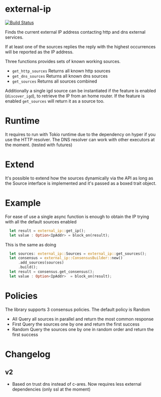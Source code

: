 # external-ip

[![Build Status](https://travis-ci.com/mellon85/external-ip.svg?branch=master)](https://travis-ci.com/mellon85/external-ip) 

Finds the current external IP address contacting http and dns external
services.

If at least one of the sources replies the reply with the highest occurrences
will be reported as the IP address.

Three functions provides sets of known working sources.

* `get_http_sources`
  Returns all known http sources
* `get_dns_sources`
  Returns all known dns sources
* `get_sources`
  Returns all sources combined

Additionally a single igd source can be instantiated if the feature is enabled
(`discover_igd`), to retrieve the IP from an home router.
If the feature is enabled `get_sources` will return it as a source too.


# Runtime

It requires to run with Tokio runtime due to the dependency on hyper if you use the HTTP resolver.
The DNS resolver can work with other executors at the moment. (tested with futures)

# Extend

It's possible to extend how the sources dynamically via the API as long as the
Source interface is implemented and it's passed as a boxed trait object.

# Example

For ease of use a single async function is enough to obtain the IP trying with
all the default sources enabled

```rust
  let result = external_ip::get_ip();
  let value : Option<IpAddr> = block_on(result);
```

This is the same as doing

```rust
  let sources: external_ip::Sources = external_ip::get_sources();
  let consensus = external_ip::ConsensusBuilder::new()
      .add_sources(sources)
      .build();
  let result = consensus.get_consensus();
  let value : Option<IpAddr>  = block_on(result);
```

# Policies

The library supports 3 consensus policies. The default policy is Random

- All
  Query all sources in parallel and return the most common response
- First
  Query the sources one by one and return the first success
- Random
  Query the sources one by one in random order and return the first success

# Changelog

## v2

- Based on trust dns instead of c-ares. Now requires less external dependencies (only ssl at the moment)

